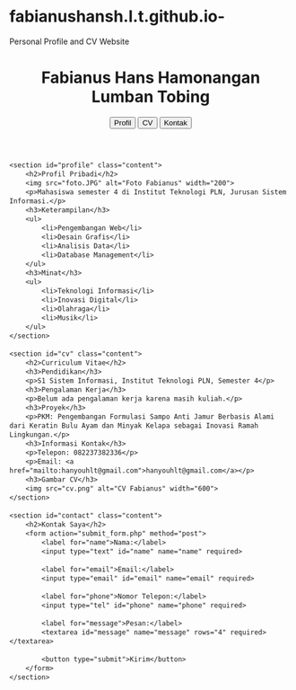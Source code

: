 # fabianushansh.l.t.github.io-
Personal Profile and CV Website 
<!DOCTYPE html>
<html lang="id">
<head>
    <meta charset="UTF-8">
    <meta name="viewport" content="width=device-width, initial-scale=1.0">
    <title>Fabianus Hans Hamonangan Lumban Tobing</title>
    <link rel="stylesheet" href="styles.css">
    <script>
        function showPage(page) {
            document.querySelectorAll('.content').forEach(section => {
                section.style.display = 'none';
            });
            document.getElementById(page).style.display = 'block';
        }
    </script>
</head>
<body onload="showPage('profile')">
    <header>
        <h1>Fabianus Hans Hamonangan Lumban Tobing</h1>
        <nav>
            <button onclick="showPage('profile')">Profil</button>
            <button onclick="showPage('cv')">CV</button>
            <button onclick="showPage('contact')">Kontak</button>
        </nav>
    </header>
    
    <section id="profile" class="content">
        <h2>Profil Pribadi</h2>
        <img src="foto.JPG" alt="Foto Fabianus" width="200">
        <p>Mahasiswa semester 4 di Institut Teknologi PLN, Jurusan Sistem Informasi.</p>
        <h3>Keterampilan</h3>
        <ul>
            <li>Pengembangan Web</li>
            <li>Desain Grafis</li>
            <li>Analisis Data</li>
            <li>Database Management</li>
        </ul>
        <h3>Minat</h3>
        <ul>
            <li>Teknologi Informasi</li>
            <li>Inovasi Digital</li>
            <li>Olahraga</li>
            <li>Musik</li>
        </ul>
    </section>
    
    <section id="cv" class="content">
        <h2>Curriculum Vitae</h2>
        <h3>Pendidikan</h3>
        <p>S1 Sistem Informasi, Institut Teknologi PLN, Semester 4</p>
        <h3>Pengalaman Kerja</h3>
        <p>Belum ada pengalaman kerja karena masih kuliah.</p>
        <h3>Proyek</h3>
        <p>PKM: Pengembangan Formulasi Sampo Anti Jamur Berbasis Alami dari Keratin Bulu Ayam dan Minyak Kelapa sebagai Inovasi Ramah Lingkungan.</p>
        <h3>Informasi Kontak</h3>
        <p>Telepon: 082237382336</p>
        <p>Email: <a href="mailto:hanyouhlt@gmail.com">hanyouhlt@gmail.com</a></p>
        <h3>Gambar CV</h3>
        <img src="cv.png" alt="CV Fabianus" width="600">
    </section>
    
    <section id="contact" class="content">
        <h2>Kontak Saya</h2>
        <form action="submit_form.php" method="post">
            <label for="name">Nama:</label>
            <input type="text" id="name" name="name" required>
            
            <label for="email">Email:</label>
            <input type="email" id="email" name="email" required>
            
            <label for="phone">Nomor Telepon:</label>
            <input type="tel" id="phone" name="phone" required>
            
            <label for="message">Pesan:</label>
            <textarea id="message" name="message" rows="4" required></textarea>
            
            <button type="submit">Kirim</button>
        </form>
    </section>
</body>
</html>
